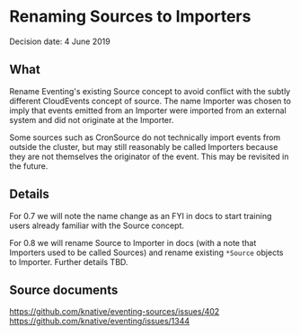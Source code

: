 # Renaming Sources to Importers

Decision date: 4 June 2019

## What

Rename Eventing's existing Source concept to avoid conflict with the subtly
different CloudEvents concept of source. The name Importer was chosen to imply
that events emitted from an Importer were imported from an external system
and did not originate at the Importer.

Some sources such as CronSource do not technically import events from outside
the cluster, but may still reasonably be called Importers because they are
not themselves the originator of the event. This may be revisited in the future.

## Details

For 0.7 we will note the name change as an FYI in docs to start training users
already familiar with the Source concept.

For 0.8 we will rename Source to Importer in docs (with a note that Importers
used to be called Sources) and rename existing `*Source` objects to Importer.
Further details TBD.

## Source documents

https://github.com/knative/eventing-sources/issues/402
https://github.com/knative/eventing/issues/1344

